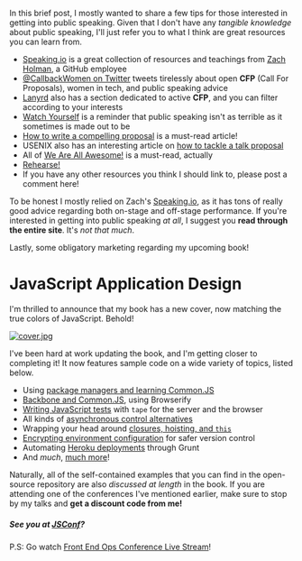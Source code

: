 In this brief post, I mostly wanted to share a few tips for those interested in getting into public speaking. Given that I don't have any _tangible knowledge_ about public speaking, I'll just refer you to what I think are great resources you can learn from.

- [Speaking.io][1] is a great collection of resources and teachings from [Zach Holman][2], a GitHub employee
- [@CallbackWomen on Twitter][2] tweets tirelessly about open **CFP** (Call For Proposals), women in tech, and public speaking advice
- [Lanyrd][14] also has a section dedicated to active **CFP**, and you can filter according to your interests
- [Watch Yourself][4] is a reminder that public speaking isn't as terrible as it sometimes is made out to be
- [How to write a compelling proposal][14] is a must-read article!
- USENIX also has an interesting article on [how to tackle a talk proposal][16]
- All of [We Are All Awesome!][15] is a must-read, actually
- [Rehearse!][18]
- If you have any other resources you think I should link to, please post a comment here!

To be honest I mostly relied on Zach's [Speaking.io][1], as it has tons of really good advice regarding both on-stage and off-stage performance. If you're interested in getting into public speaking _at all_, I suggest you **read through the entire site**. It's _not that much_.

Lastly, some obligatory marketing regarding my upcoming book!

# JavaScript Application Design

I'm thrilled to announce that my book has a new cover, now matching the true colors of JavaScript. Behold!

[![cover.jpg][6]][5]

I've been hard at work updating the book, and I'm getting closer to completing it! It now features sample code on a wide variety of topics, listed below.

- Using [package managers and learning Common.JS][10]
- [Backbone and Common.JS][9], using Browserify
- [Writing JavaScript tests][7] with `tape` for the server and the browser
- All kinds of [asynchronous control alternatives][8]
- Wrapping your head around [closures, hoisting, and `this`][10]
- [Encrypting environment configuration][12] for safer version control
- Automating [Heroku deployments][11] through Grunt
- And _much_, [much more][13]!

Naturally, all of the self-contained examples that you can find in the open-source repository are also _discussed at length_ in the book. If you are attending one of the conferences I've mentioned earlier, make sure to stop by my talks and **get a discount code from me!**

##### See you at [JSConf][17]?

P.S: Go watch [Front End Ops Conference Live Stream][19]!

[1]: http://speaking.io "Because “imagine everyone's naked” is terrible advice"
[2]: http://zachholman.com/
[3]: https://twitter.com/CallbackWomen/
[4]: http://ladiesintech.com/watch-yourself/ "Watch Yourself"
[5]: https://bevacqua.io/bf "JavaScript Application Design: A Build First approach"
[6]: https://www.gravatar.com/avatar/cee019b251cf09f440b4427541e46cb8.png?s=320
[7]: https://github.com/bevacqua/buildfirst/tree/master/ch08 "Chapter 8: Testing JavaScript components"
[8]: https://github.com/bevacqua/buildfirst/tree/master/ch06 "Chapter 6: Asynchronous JavaScript"
[9]: https://github.com/bevacqua/buildfirst/tree/master/ch07 "Chapter 7: Modular Model View Controller in the Browser"
[10]: https://github.com/bevacqua/buildfirst/tree/master/ch05 "Chapter 5: Modularity and Dependency Management"
[11]: https://github.com/buildfirst/heroku-grunt "Chapter 4: Release, Deployment, and Monitoring"
[12]: https://github.com/bevacqua/buildfirst/tree/master/ch03/02_rsa-config-encryption "Chapter 3: Environments and the Development Workflow"
[13]: https://github.com/bevacqua/buildfirst "Code samples and snippets"
[14]: http://weareallaweso.me/for_speakers/how-to-write-a-compelling-proposal.html "How to write a compelling proposal"
[15]: http://weareallaweso.me/for_speakers/ "We Are All Awesome"
[16]: https://www.usenix.org/blog/how-write-talk-proposal "How to Write a Talk Proposal"
[17]: http://2014.jsconf.us "JSConf US 2014, May 27 - 31"
[18]: https://ponyfoo.com/articles/rehearsal-record-program-output "Rehearsal: Record Program Output"
[19]: http://www.feopsconf.com/video/ "Front End Ops Conference 2014 Live Stream"
